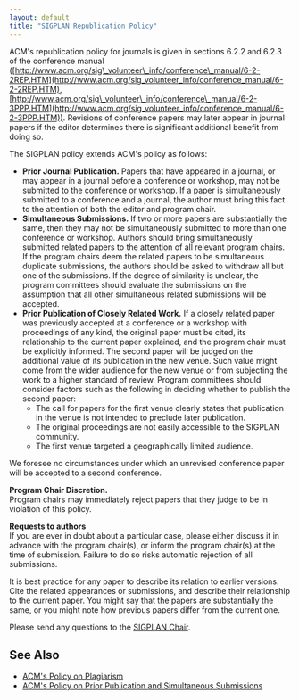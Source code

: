 ```yaml
---
layout: default
title: "SIGPLAN Republication Policy"
---
```

ACM's republication policy for journals is given in sections 6.2.2
and 6.2.3 of the conference manual
([http://www.acm.org/sig\_volunteer\_info/conference\_manual/6-2-2REP.HTM](http://www.acm.org/sig_volunteer_info/conference_manual/6-2-2REP.HTM),
[http://www.acm.org/sig\_volunteer\_info/conference\_manual/6-2-3PPP.HTM](http://www.acm.org/sig_volunteer_info/conference_manual/6-2-3PPP.HTM)).
Revisions of conference papers may later appear in journal papers
if the editor determines there is significant additional benefit
from doing so.  

The SIGPLAN policy extends ACM's policy as follows:  

-   **Prior Journal Publication.** Papers that have appeared in a
    journal, or may appear in a journal before a conference or
    workshop, may not be submitted to the conference or workshop. If a
    paper is simultaneously submitted to a conference and a journal,
    the author must bring this fact to the attention of both the editor
    and program chair.
-   **Simultaneous Submissions.** If two or more papers are
    substantially the same, then they may not be simultaneously
    submitted to more than one conference or workshop. Authors should
    bring simultaneously submitted related papers to the attention of
    all relevant program chairs. If the program chairs deem the related
    papers to be simultaneous duplicate submissions, the authors should
    be asked to withdraw all but one of the submissions. If the degree
    of similarity is unclear, the program committees should evaluate
    the submissions on the assumption that all other simultaneous
    related submissions will be accepted.
-   **Prior Publication of Closely Related Work.** If a closely
    related paper was previously accepted at a conference or a workshop
    with proceedings of any kind, the original paper must be cited, its
    relationship to the current paper explained, and the program chair
    must be explicitly informed. The second paper will be judged on the
    additional value of its publication in the new venue. Such value
    might come from the wider audience for the new venue or from
    subjecting the work to a higher standard of review. Program
    committees should consider factors such as the following in
    deciding whether to publish the second paper:
    -   The call for papers for the first venue clearly states that
        publication in the venue is not intended to preclude later
        publication.
    -   The original proceedings are not easily accessible to the
        SIGPLAN community.
    -   The first venue targeted a geographically limited audience.


We foresee no circumstances under which an unrevised conference
paper will be accepted to a second conference.  

**Program Chair Discretion.**  
Program chairs may immediately reject
papers that they judge to be in violation of this policy.  

**Requests to authors**  
If you are ever in doubt about a particular case, please either
discuss it in advance with the program chair(s), or inform the
program chair(s) at the time of submission. Failure to do so risks
automatic rejection of all submissions.  

It is best practice for any paper to describe its relation to
earlier versions. Cite the related appearances or submissions, and
describe their relationship to the current paper. You might say
that the papers are substantially the same, or you might note how
previous papers differ from the current one.  

Please send any questions to the
[SIGPLAN Chair](mailto:chair_sigplan@acm.org?subject=Republication%20policy).  

See Also
--------

- [ACM's Policy on Plagiarism](http://www.acm.org/publications/policies/plagiarism_policy)
- [ACM's Policy on Prior Publication and Simultaneous Submissions](http://www.acm.org/publications/policies/sim_submissions/)
